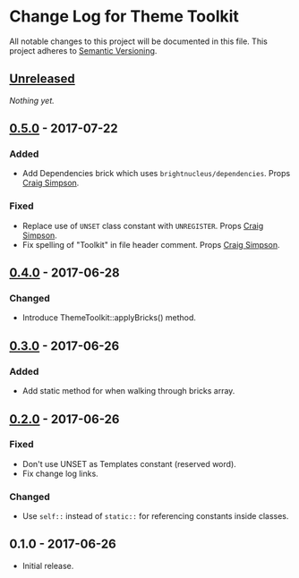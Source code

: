 # Change Log for Theme Toolkit

All notable changes to this project will be documented in this file.
This project adheres to [Semantic Versioning](http://semver.org/).

## [Unreleased]

_Nothing yet._

## [0.5.0] - 2017-07-22
### Added
- Add Dependencies brick which uses `brightnucleus/dependencies`. Props [Craig Simpson].

### Fixed
- Replace use of `UNSET` class constant with `UNREGISTER`. Props [Craig Simpson].
- Fix spelling of "Toolkit" in file header comment. Props [Craig Simpson].

## [0.4.0] - 2017-06-28
### Changed
- Introduce ThemeToolkit::applyBricks() method.

## [0.3.0] - 2017-06-26

### Added
- Add static method for when walking through bricks array.

## [0.2.0] - 2017-06-26

### Fixed
- Don't use UNSET as Templates constant (reserved word).
- Fix change log links.

### Changed
- Use `self::` instead of `static::` for referencing constants inside classes.

## 0.1.0 - 2017-06-26

* Initial release.

[Craig Simpson]: https://github.com/craigsimps

[Unreleased]: https://github.com/gamajo/theme-toolkit/compare/0.5.0...HEAD
[0.5.0]: https://github.com/gamajo/theme-toolkit/compare/0.4.0...0.5.0
[0.4.0]: https://github.com/gamajo/theme-toolkit/compare/0.3.0...0.4.0
[0.3.0]: https://github.com/gamajo/theme-toolkit/compare/0.2.0...0.3.0
[0.2.0]: https://github.com/gamajo/theme-toolkit/compare/0.1.0...0.2.0
